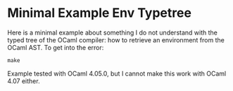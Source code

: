# Minimal Example Env Typetree

Here is a minimal example about something I do not understand with the typed tree of the OCaml compiler: how to retrieve an environment from the OCaml AST. To get into the error:
```
make
```

Example tested with OCaml 4.05.0, but I cannot make this work with OCaml 4.07 either.
